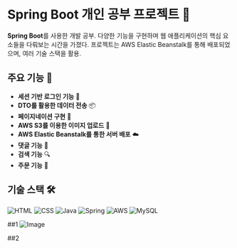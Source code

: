 # Spring Boot 개인 공부 프로젝트 🚀

 **Spring Boot**를 사용한 개발 공부. 다양한 기능을 구현하며 웹 애플리케이션의 핵심 요소들을 다뤄보는 시간을 가졌다. 프로젝트는 AWS Elastic Beanstalk를 통해 배포되었으며, 여러 기술 스택을 활용.

## 주요 기능 🔧

- **세션 기반 로그인 기능** 🔐
- **DTO를 활용한 데이터 전송** 📦
- **페이지네이션 구현** 📄
- **AWS S3를 이용한 이미지 업로드** 🌄
- **AWS Elastic Beanstalk를 통한 서버 배포** ☁️
- **댓글 기능** 💬
- **검색 기능** 🔍
- **주문 기능** 🛒

## 기술 스택 🛠️

![HTML](https://img.shields.io/badge/HTML-239120?style=for-the-badge&logo=html5&logoColor=white)
![CSS](https://img.shields.io/badge/CSS-239120?&style=for-the-badge&logo=css3&logoColor=white)
![Java](https://img.shields.io/badge/Java-ED8B00?style=for-the-badge&logo=openjdk&logoColor=white)
![Spring](https://img.shields.io/badge/Spring-6DB33F?style=for-the-badge&logo=spring&logoColor=white)
![AWS](https://img.shields.io/badge/AWS-232F3E?style=for-the-badge&logo=amazon-aws&logoColor=white)
![MySQL](https://img.shields.io/badge/MySQL-4479A1?style=for-the-badge&logo=mysql&logoColor=white)

##1
![Image](https://github.com/user-attachments/assets/23fd4ba6-3ff9-4e0a-a9d8-267040fe3a85)


##2
